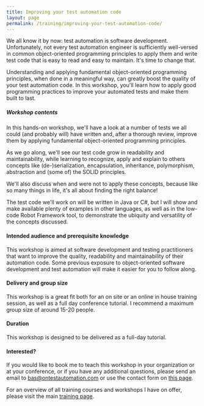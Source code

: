 ```yaml
---
title: Improving your test automation code
layout: page
permalink: /training/improving-your-test-automation-code/
---
```

We all know it by now: test automation is software development. Unfortunately, not every test automation engineer is sufficiently well-versed in common object-oriented programming principles to apply them and write test code that is easy to read and easy to maintain. It's time to change that.

Understanding and applying fundamental object-oriented programming principles, when done in a meaningful way, can greatly boost the quality of your test automation code. In this workshop, you'll learn how to apply good programming practices to improve your automated tests and make them built to last.

##### Workshop contents  
In this hands-on workshop, we'll have a look at a number of tests we all could (and probably will) have written and, after a thorough review, improve them by applying fundamental object-oriented programming principles.

As we go along, we'll see our test code grow in readability and maintainability, while learning to recognize, apply and explain to others concepts like (de-)serialization, encapsulation, inheritance, polymorphism, abstraction and (some of) the SOLID principles.

We'll also discuss when and were not to apply these concepts, because like so many things in life, it's all about finding the right balance!

The test code we'll work on will be written in Java or C#, but I will show and make available plenty of examples in other languages, as well as in the low-code Robot Framework tool, to demonstrate the ubiquity and versatility of the concepts discussed.

#### Intended audience and prerequisite knowledge  
This workshop is aimed at software development and testing practitioners that want to improve the quality, readability and maintainability of their automation code. Some previous exposure to object-oriented software development and test automation will make it easier for you to follow along.

#### Delivery and group size  
This workshop is a great fit both for an on site or an online in house training session, as well as a full day conference tutorial. I recommend a maximum group size of around 15-20 people.

#### Duration  
This workshop is designed to be delivered as a full-day tutorial.

#### Interested?  
If you would like to book me to teach this workshop in your organization or at your conference, or if you have any additional questions, please send an email to bas@ontestautomation.com or use the contact form on [this page](/contact/).

For an overview of all training courses and workshops I have on offer, please visit the main [training page](/training/).